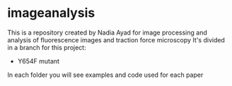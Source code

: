 # imageanalysis
This is a repository created by Nadia Ayad for image processing and analysis of fluorescence images and traction force microscopy
It's divided in a branch for this project:
- Y654F mutant

In each folder you will see examples and code used for each paper

